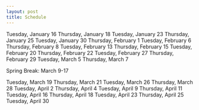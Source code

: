 ```yaml
---
layout: post
title: Schedule
---
```


Tuesday, January 16
Thursday, January 18
Tuesday, January 23
Thursday, January 25
Tuesday, January 30
Thursday, February 1
Tuesday, February 6
Thursday, February 8
Tuesday, February 13
Thursday, February 15
Tuesday, February 20
Thursday, February 22
Tuesday, February 27
Thursday, February 29
Tuesday, March 5
Thursday, March 7

Spring Break: March 9-17

Tuesday, March 19
Thursday, March 21
Tuesday, March 26
Thursday, March 28
Tuesday, April 2
Thursday, April 4
Tuesday, April 9
Thursday, April 11
Tuesday, April 16
Thursday, April 18
Tuesday, April 23
Thursday, April 25
Tuesday, April 30
